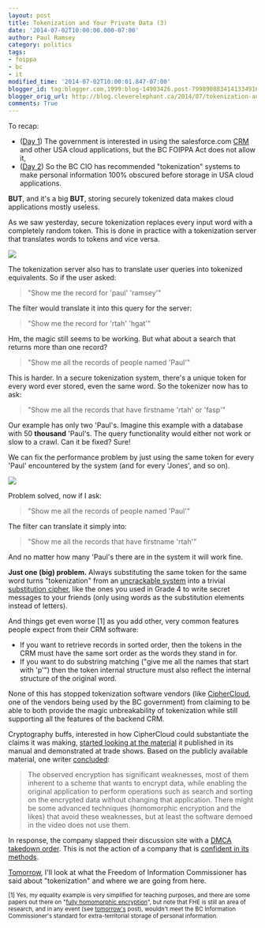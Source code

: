```yaml
---
layout: post
title: Tokenization and Your Private Data (3)
date: '2014-07-02T10:00:00.000-07:00'
author: Paul Ramsey
category: politics
tags:
- foippa
- bc
- it
modified_time: '2014-07-02T10:00:01.847-07:00'
blogger_id: tag:blogger.com,1999:blog-14903426.post-7998908834141334910
blogger_orig_url: http://blog.cleverelephant.ca/2014/07/tokenization-and-your-private-data-3.html
comments: True
---
```


To recap:

* ([Day 1](http://blog.cleverelephant.ca/2014/06/tokenization-and-your-private-data-1.html)) The government is interested in using the salesforce.com [CRM](http://en.wikipedia.org/wiki/Customer_relationship_management) and other USA cloud applications, but the BC FOIPPA Act does not allow it,
* ([Day 2](http://blog.cleverelephant.ca/2014/07/tokenization-and-your-private-data-2.html)) So the BC CIO has recommended "tokenization" systems to make personal information 100% obscured before storage in USA cloud applications.

**BUT**, and it's a big **BUT**, storing securely tokenized data makes cloud applications mostly useless.

As we saw yesterday, secure tokenization replaces every input word with a completely random token. This is done in practice with a tokenization server that translates words to tokens and vice versa.

<img src="https://docs.google.com/drawings/d/1TVBz3F3Tt8ehGu0ob7lJFGdZ-m-p9g33jDqK0aNts8U/pub?w=650" />

The tokenization server also has to translate user queries into tokenized equivalents. So if the user asked:

> "Show me the record for 'paul' 'ramsey'"

The filter would translate it into this query for the server:

> "Show me the record for 'rtah' 'hgat'"

Hm, the magic still seems to be working. But what about a search that returns more than one record?

> "Show me all the records of people named 'Paul'"

This is harder. In a secure tokenization system, there's a unique token for every word ever stored, even the same word. So the tokenizer now has to ask:

> "Show me all the records that have firstname 'rtah' or 'fasp'"

Our example has only two 'Paul's. Imagine this example with a database with 50 **thousand** 'Paul's. The query functionality would either not work or slow to a crawl. Can it be fixed? Sure!

We can fix the performance problem by just using the same token for every 'Paul' encountered by the system (and for every 'Jones', and so on).

<img src="https://docs.google.com/drawings/d/18PhJv3Ew2O61_9vH0p2HAWH7TqFMVZL5oDF1b03pJE4/pub?w=650"/>

Problem solved, now if I ask:

> "Show me all the records of people named 'Paul'"

The filter can translate it simply into:

> "Show me all the records that have firstname 'rtah'"

And no matter how many 'Paul's there are in the system it will work fine.

**Just one (big) problem.** Always substituting the same token for the same word turns "tokenization" from an [uncrackable system](http://en.wikipedia.org/wiki/One-time_pad) into a trivial [substitution cipher](http://en.wikipedia.org/wiki/Substitution_cipher), like the ones you used in Grade 4 to write secret messages to your friends (only using words as the substitution elements instead of letters).

And things get even worse [1] as you add other, very common features people expect from their CRM software:

* If you want to retrieve records in sorted order, then the tokens in the CRM must have the same sort order as the words they stand in for.
* If you want to do substring matching ("give me all the names that start with 'p'") then the token internal structure must also reflect the internal structure of the original word.

None of this has stopped tokenization software vendors (like [CipherCloud](http://www.ciphercloud.com), one of the vendors being used by the BC government) from claiming to be able to both provide the magic unbreakability of tokenization while still supporting all the features of the backend CRM.

Cryptography buffs, interested in how CipherCloud could substantiate the claims it was making, [started looking at the material](http://crypto.stackexchange.com/questions/3645/how-is-ciphercloud-doing-homomorphic-encryption) it published in its manual and demonstrated at trade shows. Based on the publicly available material, one writer [concluded](http://crypto.stackexchange.com/a/3646):

> The observed encryption has significant weaknesses, most of them inherent to a scheme that wants to encrypt data, while enabling the original application to perform operations such as search and sorting on the encrypted data without changing that application. There might be some advanced techniques (homomorphic encryption and the likes) that avoid these weaknesses, but at least the software demoed in the video does not use them.

In response, the company slapped their discussion site with a [DMCA takedown order](http://meta.crypto.stackexchange.com/questions/250/ciphercloud-dmca-notice). This is not the action of a company that is [confident in its methods](http://crypto.stackexchange.com/questions/8050/should-i-trust-ciphercloud).

[Tomorrow](http://blog.cleverelephant.ca/2014/07/tokenization-and-your-private-data-4.html), I'll look at what the Freedom of Information Commissioner has said about "tokenization" and where we are going from here.

<small>[1] Yes, my equality example is very simplified for teaching purposes, and there are some papers out there on "[fully homomorphic encryption](http://en.wikipedia.org/wiki/Homomorphic_encryption)", but note that FHE is still an area of research, and in any event (see [tomorrow's](http://blog.cleverelephant.ca/2014/07/tokenization-and-your-private-data-4.html) post), wouldn't meet the BC Information Commissioner's standard for extra-territorial storage of personal information.</small>